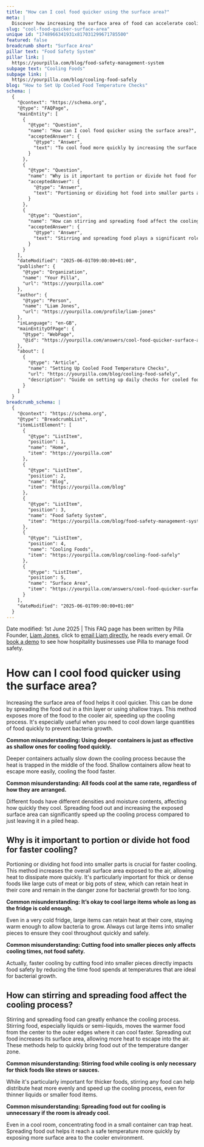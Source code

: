 ```yaml
---
title: "How can I cool food quicker using the surface area?"
meta: |
  Discover how increasing the surface area of food can accelerate cooling, enhancing food safety by reducing the risk of bacterial growth.
slug: "cool-food-quicker-surface-area"
unique id: "1748966341931x817031299671785500"
featured: false
breadcrumb short: "Surface Area"
pillar text: "Food Safety System"
pillar link: |
  https://yourpilla.com/blog/food-safety-management-system
subpage text: "Cooling Foods"
subpage link: |
  https://yourpilla.com/blog/cooling-food-safely
blog: "How to Set Up Cooled Food Temperature Checks"
schema: |
  {
    "@context": "https://schema.org",
    "@type": "FAQPage",
    "mainEntity": [
      {
        "@type": "Question",
        "name": "How can I cool food quicker using the surface area?",
        "acceptedAnswer": {
          "@type": "Answer",
          "text": "To cool food more quickly by increasing the surface area, spread the food out in a thin layer or use shallow trays. This method exposes more food to cooler air, speeding up the cooling process. It is particularly useful for cooling large quantities of food swiftly to prevent bacterial growth."
        }
      },
      {
        "@type": "Question",
        "name": "Why is it important to portion or divide hot food for faster cooling?",
        "acceptedAnswer": {
          "@type": "Answer",
          "text": "Portioning or dividing hot food into smaller parts accelerates cooling by increasing the surface area exposed to air. This allows heat to dissipate faster. This method is important for thick or dense foods, such as large cuts of meat or big pots of stew, to prevent heat retention in their core that can prolong unsafe temperatures favourable for bacterial growth."
        }
      },
      {
        "@type": "Question",
        "name": "How can stirring and spreading food affect the cooling process?",
        "acceptedAnswer": {
          "@type": "Answer",
          "text": "Stirring and spreading food plays a significant role in enhancing the cooling process. Stirring moves the warmer inner portion to the cooler outer edges, helping liquids or semi-liquids cool faster. Spreading food increases its surface area, promoting faster heat escape, thus quickly reducing the food's temperature out of the bacterial danger zone."
        }
      }
    ],
    "dateModified": "2025-06-01T09:00:00+01:00",
    "publisher": {
      "@type": "Organization",
      "name": "Your Pilla",
      "url": "https://yourpilla.com"
    },
    "author": {
      "@type": "Person",
      "name": "Liam Jones",
      "url": "https://yourpilla.com/profile/liam-jones"
    },
    "inLanguage": "en-GB",
    "mainEntityOfPage": {
      "@type": "WebPage",
      "@id": "https://yourpilla.com/answers/cool-food-quicker-surface-area"
    },
    "about": [
      {
        "@type": "Article",
        "name": "Setting Up Cooled Food Temperature Checks",
        "url": "https://yourpilla.com/blog/cooling-food-safely",
        "description": "Guide on setting up daily checks for cooled food temperatures to ensure safe food handling."
      }
    ]
  }
breadcrumb_schema: |
  {
    "@context": "https://schema.org",
    "@type": "BreadcrumbList",
    "itemListElement": [
      {
        "@type": "ListItem",
        "position": 1,
        "name": "Home",
        "item": "https://yourpilla.com"
      },
      {
        "@type": "ListItem",
        "position": 2,
        "name": "Blog",
        "item": "https://yourpilla.com/blog"
      },
      {
        "@type": "ListItem",
        "position": 3,
        "name": "Food Safety System",
        "item": "https://yourpilla.com/blog/food-safety-management-system"
      },
      {
        "@type": "ListItem",
        "position": 4,
        "name": "Cooling Foods",
        "item": "https://yourpilla.com/blog/cooling-food-safely"
      },
      {
        "@type": "ListItem",
        "position": 5,
        "name": "Surface Area",
        "item": "https://yourpilla.com/answers/cool-food-quicker-surface-area"
      }
    ],
    "dateModified": "2025-06-01T09:00:00+01:00"
  }
---
```


Date modified: 1st June 2025 | This FAQ page has been written by Pilla Founder, [Liam Jones](https://yourpilla.com/profile/liam-jones), click to [email Liam directly](https://mailto:liam@yourpilla.com/), he reads every email. Or [book a demo](https://calendly.com/pilla/demo) to see how hospitality businesses use Pilla to manage food safety.

# How can I cool food quicker using the surface area?

Increasing the surface area of food helps it cool quicker. This can be done by spreading the food out in a thin layer or using shallow trays. This method exposes more of the food to the cooler air, speeding up the cooling process. It's especially useful when you need to cool down large quantities of food quickly to prevent bacteria growth.

**Common misunderstanding: Using deeper containers is just as effective as shallow ones for cooling food quickly.**

Deeper containers actually slow down the cooling process because the heat is trapped in the middle of the food. Shallow containers allow heat to escape more easily, cooling the food faster.

**Common misunderstanding: All foods cool at the same rate, regardless of how they are arranged.**

Different foods have different densities and moisture contents, affecting how quickly they cool. Spreading food out and increasing the exposed surface area can significantly speed up the cooling process compared to just leaving it in a piled heap.

## Why is it important to portion or divide hot food for faster cooling?

Portioning or dividing hot food into smaller parts is crucial for faster cooling. This method increases the overall surface area exposed to the air, allowing heat to dissipate more quickly. It's particularly important for thick or dense foods like large cuts of meat or big pots of stew, which can retain heat in their core and remain in the danger zone for bacterial growth for too long.

**Common misunderstanding: It’s okay to cool large items whole as long as the fridge is cold enough.**

Even in a very cold fridge, large items can retain heat at their core, staying warm enough to allow bacteria to grow. Always cut large items into smaller pieces to ensure they cool throughout quickly and safely.

**Common misunderstanding: Cutting food into smaller pieces only affects cooling times, not food safety.**

Actually, faster cooling by cutting food into smaller pieces directly impacts food safety by reducing the time food spends at temperatures that are ideal for bacterial growth.

## How can stirring and spreading food affect the cooling process?

Stirring and spreading food can greatly enhance the cooling process. Stirring food, especially liquids or semi-liquids, moves the warmer food from the center to the outer edges where it can cool faster. Spreading out food increases its surface area, allowing more heat to escape into the air. These methods help to quickly bring food out of the temperature danger zone.

**Common misunderstanding: Stirring food while cooling is only necessary for thick foods like stews or sauces.**

While it's particularly important for thicker foods, stirring any food can help distribute heat more evenly and speed up the cooling process, even for thinner liquids or smaller food items.

**Common misunderstanding: Spreading food out for cooling is unnecessary if the room is already cool.**

Even in a cool room, concentrating food in a small container can trap heat. Spreading food out helps it reach a safe temperature more quickly by exposing more surface area to the cooler environment.